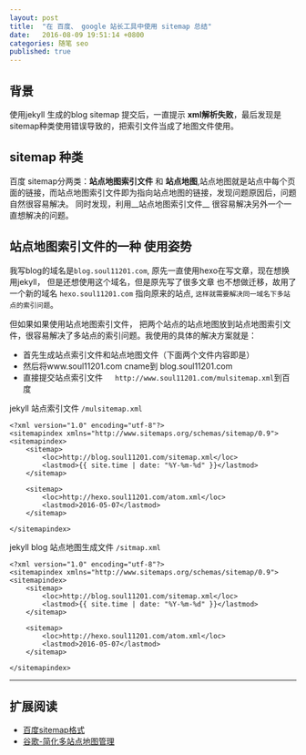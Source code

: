 ```yaml
---
layout: post
title:  "在 百度、 google 站长工具中使用 sitemap 总结"
date:   2016-08-09 19:51:14 +0800
categories: 随笔 seo
published: true
---
```


## 背景

使用jekyll 生成的blog sitemap 提交后，一直提示 __xml解析失败__，最后发现是sitemap种类使用错误导致的，把索引文件当成了地图文件使用。

## sitemap 种类

百度 sitemap分两类：__站点地图索引文件__ 和 __站点地图__,站点地图就是站点中每个页面的链接，而站点地图索引文件即为指向站点地图的链接，发现问题原因后，问题自然很容易解决。
同时发现，利用__站点地图索引文件__ 很容易解决另外一个一直想解决的问题。

## 站点地图索引文件的一种 使用姿势

我写blog的域名是`blog.soul11201.com`,
原先一直使用hexo在写文章，现在想换用jekyll，
但是还想使用这个域名，但是原先写了很多文章
也不想做迁移，故用了一个新的域名 `hexo.soul11201.com` 指向原来的站点,
`这样就需要解决同一域名下多站点的索引问题`。

但如果如果使用站点地图索引文件， 把两个站点的站点地图放到站点地图索引文件，很容易解决了多站点的索引问题。我使用的具体的解决方案就是：

- 首先生成站点索引文件和站点地图文件（下面两个文件内容即是）
- 然后将www.soul11201.com cname到 blog.soul11201.com
- 直接提交站点索引文件`	http://www.soul11201.com/mulsitemap.xml`到百度 



jekyll 站点索引文件 `/mulsitemap.xml`

```liquid 
<?xml version="1.0" encoding="utf-8"?>
<sitemapindex xmlns="http://www.sitemaps.org/schemas/sitemap/0.9">
<sitemapindex>
    <sitemap>
        <loc>http://blog.soul11201.com/sitemap.xml</loc>
        <lastmod>{{ site.time | date: "%Y-%m-%d" }}</lastmod>
    </sitemap>

    <sitemap>
        <loc>http://hexo.soul11201.com/atom.xml</loc>
        <lastmod>2016-05-07</lastmod>
    </sitemap>
 
</sitemapindex>

```

jekyll blog 站点地图生成文件 `/sitmap.xml`

```liquid
<?xml version="1.0" encoding="utf-8"?>
<sitemapindex xmlns="http://www.sitemaps.org/schemas/sitemap/0.9">
<sitemapindex>
    <sitemap>
        <loc>http://blog.soul11201.com/sitemap.xml</loc>
        <lastmod>{{ site.time | date: "%Y-%m-%d" }}</lastmod>
    </sitemap>

    <sitemap>
        <loc>http://hexo.soul11201.com/atom.xml</loc>
        <lastmod>2016-05-07</lastmod>
    </sitemap>
 
</sitemapindex>
```


<!-- 又看了一下谷歌的sitemap分类，发现也是和百度类似。 -->


----

## 扩展阅读

- [百度sitemap格式](http://zhanzhang.baidu.com/college/courseinfo?id=267&page=2#h2_article_title16)
- [谷歌-简化多站点地图管理](https://support.google.com/webmasters/answer/75712?hl=zh-Hans&authuser=2&ref_topic=4581190)